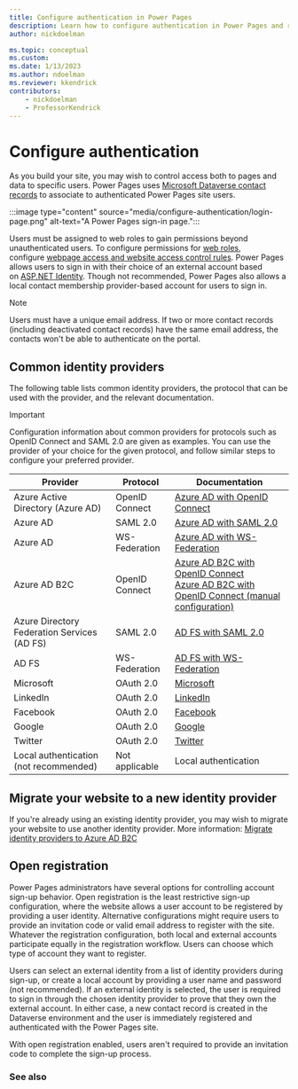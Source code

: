 ```yaml
---
title: Configure authentication in Power Pages
description: Learn how to configure authentication in Power Pages and review common identity providers.
author: nickdoelman

ms.topic: conceptual
ms.custom: 
ms.date: 1/13/2023
ms.author: ndoelman
ms.reviewer: kkendrick
contributors:
    - nickdoelman
    - ProfessorKendrick
---
```


# Configure authentication

As you build your site, you may wish to control access both to pages and data to specific users. Power Pages uses [Microsoft Dataverse contact records](/power-apps/developer/data-platform/customer-entities-account-contact) to associate to authenticated Power Pages site users.

:::image type="content" source="media/configure-authentication/login-page.png" alt-text="A Power Pages sign-in page.":::

Users must be assigned to web roles to gain permissions beyond unauthenticated users. To configure permissions for [web roles](create-web-roles.md), configure [webpage access and website access control rules](page-security.md). Power Pages allows users to sign in with their choice of an external account based on [ASP.NET Identity](https://www.asp.net/identity). Though not recommended, Power Pages also allows a local contact membership provider-based account for users to sign in.

> [!NOTE]
> Users must have a unique email address. If two or more contact records (including deactivated contact records) have the same email address, the contacts won't be able to authenticate on the portal.

## Common identity providers

The following table lists common identity providers, the protocol that can be used with the provider, and the relevant documentation.

> [!IMPORTANT]
> Configuration information about common providers for protocols such as OpenID Connect and SAML 2.0 are given as examples. You can use the provider of your choice for the given protocol, and follow similar steps to configure your preferred provider.

| **Provider** | **Protocol** | **Documentation** |
|-------------------------|-------------------------|-------------------------|
| Azure Active Directory (Azure AD) | OpenID Connect | [Azure AD with OpenID Connect](configure-openid-settings.md) |
| Azure AD | SAML 2.0 | [Azure AD with SAML 2.0](configure-ws-federation-settings-azure-ad.md)|
| Azure AD | WS-Federation | [Azure AD with WS-Federation](configure-ws-federation-settings-azure-ad.md)|
| Azure AD B2C | OpenID Connect | [Azure AD B2C with OpenID Connect](configure-azure-ad-b2c-provider.md)<br />[Azure AD B2C with OpenID Connect (manual configuration)](configure-azure-ad-b2c-provider-manual.md)|
| Azure Directory Federation Services (AD FS) | SAML 2.0 | [AD FS with SAML 2.0](configure-saml2-settings.md) |
| AD FS | WS-Federation | [AD FS with WS-Federation](configure-ws-federation-settings.md) |
| Microsoft | OAuth 2.0 | [Microsoft](configure-oauth2-microsoft.md) |
| LinkedIn | OAuth 2.0 | [LinkedIn](configure-oauth2-linkedin.md) |
| Facebook | OAuth 2.0 | [Facebook](configure-oauth2-facebook.md)|
| Google | OAuth 2.0 | [Google](configure-oauth2-google.md)|
| Twitter | OAuth 2.0 | [Twitter](configure-oauth2-twitter.md)|
| Local authentication<br />(not recommended) | Not applicable | Local authentication |


## Migrate your website to a new identity provider

If you're already using an existing identity provider, you may wish to migrate your website to use another identity provider. More information: [Migrate identity providers to Azure AD B2C](migrate-identity-providers.md)

## Open registration

Power Pages administrators have several options for controlling account sign-up behavior. Open registration is the least restrictive sign-up configuration, where the website allows a user account to be registered by providing a user identity. Alternative configurations might require users to provide an invitation code or valid email address to register with the site. Whatever the registration configuration, both local and external accounts participate equally in the registration workflow. Users can choose which type of account they want to register.

Users can select an external identity from a list of identity providers during sign-up, or create a local account by providing a user name and password (not recommended). If an external identity is selected, the user is required to sign in through the chosen identity provider to prove that they own the external account. In either case, a new contact record is created in the Dataverse environment and the user is immediately registered and authenticated with the Power Pages site.

With open registration enabled, users aren't required to provide an invitation code to complete the sign-up process.

### See also


